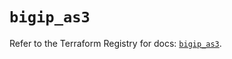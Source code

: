 # `bigip_as3`

Refer to the Terraform Registry for docs: [`bigip_as3`](https://registry.terraform.io/providers/f5networks/bigip/1.24.1/docs/resources/as3).
